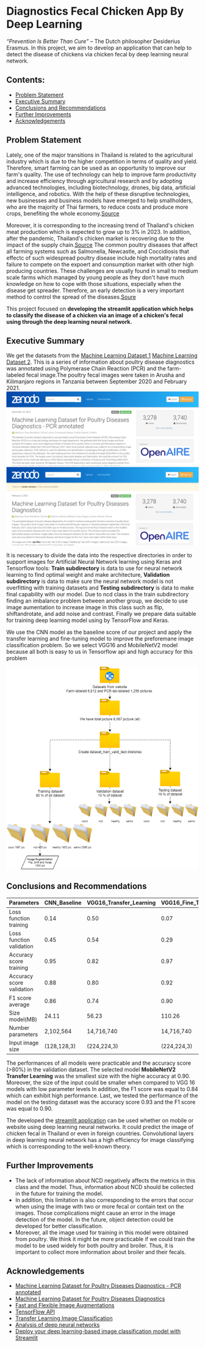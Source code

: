 # Diagnostics Fecal Chicken App By Deep Learning
_“Prevention Is Better Than Cure”_ 
– The Dutch philosopher Desiderius Erasmus. In this project, we aim to develop an application that can help to detect the disease of chickens via chicken fecal by deep learning neural network.

## Contents:
- [Problem Statement](#Problem-Statement)
- [Executive Summary](#Executive-Summary)
- [Conclusions and Recommendations](#Conclusions-and-Recommendations)
- [Further Improvements](#Further-Improvements) 
- [Acknowledgements](#Acknowledgements) 

## Problem Statement 
Lately, one of the major transitions in Thailand is related to the agricultural industry which is due to the higher competition in terms of quality and yield. Therefore, smart farming can be used as an opportunity to improve our farm's quality. The use of technology can help to improve farm productivity and increase efficiency through agricultural research and by adopting advanced technologies, including biotechnology, drones, big data, artificial intelligence, and robotics. With the help of these disruptive technologies, new businesses and business models have emerged to help smallholders, who are the majority of Thai farmers, to reduce costs and produce more crops, benefiting the whole economy.[Source](https://www.boi.go.th/upload/content/TIR7_Aw_Smart%20farming_5e5dc88fa8284.pdf) 

Moreover, it is corresponding to the increasing trend of Thailand's chicken meat production which is expected to grow up to 3% in 2023. In addition, after the pandemic, Thailand's chicken market is recovering due to the impact of the supply chain.[Source](https://apps.fas.usda.gov/newgainapi/api/Report/DownloadReportByFileName?fileName=Poultry%20and%20Products%20Annual_Bangkok_Thailand_09-01-2020) The common poultry diseases that affect all farming systems such as Salmonella, Newcastle, and Coccidiosis that effectc of such widespread poultry disease include high mortality rates and failure to compete on the expoert and consumption market with other high producing countries. These challenges are usually found in small to medium scale farms which managed by young people as they don't have much knowledge on how to cope with those situations, especially when the disease get spreader. Therefore, an early detection is a very important method to control the spread of the diseases.[Soure](https://www.frontiersin.org/articles/10.3389/frai.2022.733345/full)

This project focused on **developing the streamlit application which helps to classify the disease of a chicken via an image of a chicken's fecal using through the deep learning neural network.**

## Executive Summary
We get the datasets from the [Machine Learning Dataset 1](https://zenodo.org/record/5801834#.Y3MAC3ZBy8U)  [Machine Learning Dataset 2](https://zenodo.org/record/4628934#.Y3MA6HZBy8U). This is a series of information about poultry disease diagnostics was annotated using Polymerase Chain Reaction (PCR) and the farm-labeled fecal image.The poultry fecal images were taken in Arusha and Kilimanjaro regions in Tanzania between September 2020 and February 2021.
![Datasets](./picture/dataset.png)

It is necessary to divide the data into the respective directories in order to support images for Artificial Neural Network learning using Keras and Tensorflow tools:
**Train subdirectory** is data to use for neural network learning to find optimal weight and make architecture, **Validation subdirectory** is data to make sure the neural network model is not overfitting with training datasets and **Testing subdirectory** is data to make final capability with our model. Due to ncd class in the train subdirectory finding an imbalance problem between another group, we decide to use image aumentation to increase image in this class such as flip, shiftandrotate, and add noise and contrast. Finally we prepare data suitable for training deep learning model using by TensorFlow and Keras.

We use the CNN model as the baseline score of our project and apply the transfer learning and fine-tuning model to improve the preforemane image classification problem. So we select VGG16 and MobileNetV2 model because all both is easy to us in Tensorflow api and high accuracy for this problem 

![pre-precessiong](./picture/pre-precessiong.png)


## Conclusions and Recommendations
Parameters | CNN_Baseline  | VGG16_Transfer_Learning  |  VGG16_Fine_Tuning | MobileNetV2_Transfer_Learning | MobileNetV2_Fine_Tuning 
----- | ----- | ----- | ----- | ----- | ----- |
Loss function training | 0.14 | 0.50 | 0.07 | 0.06 | 0.04 |
Loss function validation | 0.45 | 0.54 | 0.29 | 0.32 | 1.43 |
Accuracy score training  | 0.95 | 0.82 | 0.97 | 0.98 | 0.99 |
Accuracy score validation  | 0.88 | 0.80 | 0.92 | 0.90 | 0.86 |
F1 score average  | 0.86 | 0.74 | 0.90 | 0.88 | 0.84 |
Size model(MB)  | 24.11 | 56.23 | 110.26 | 9.13 | 23.46 |
Number parameters   | 2,102,564 | 14,716,740 | 14,716,740 | 2,263,108 | 2,263,108 |
Input image size  | (128,128,3) | (224,224,3) | (224,224,3) | (128,128,3) | (128,128,3) |

The performances of all models were practicable and the accuracy score (>80%) in the validation dataset. The selected model **MobileNetV2 Transfer Learning** was the smallest size with the highe accuracy at 0.90. Moreover, the size of the input could be smaller when compared to VGG 16 models with low parameter levels In addition, the F1 score was equal to 0.84 which can exhibit high performance. Last, we tested the performance of the model on the testing dataset was the accuracy score 0.93 and the F1 score was equal to 0.90.

The developed the [streamlit application](https://scenttz-scenttz-capstone-project-diagnostics-fecal-c-app-67tcm7.streamlit.app/) can be used whether on mobile or website using deep learning neural networks. It could predict the image of chicken fecal in Thailand or even in foreign countries. Convolutional layers in deep learning neural network has a high efficiency for image classifying which is corresponding to the well-known theory.

## Further Improvements
 - The lack of information about NCD negatively affects the metrics in this class and the model. Thus, information about NCD should be collected in the future for training the model. 
 - In addition, this limitation is also corresponding to the errors that occur when using the image with two or more fecal or contain text on the images. Those complications might cause an error in the image detection of the model. In the future, object detection could be developed for better classification.
 - Moreover, all the image used for training in this model were obtained from poultry. We think it might be more practicable if we could train the model to be used widely for both poultry and broiler. Thus, it is important to collect more imformation about broiler and their fecals.
 
## Acknowledgements
 - [Machine Learning Dataset for Poultry Diseases Diagnostics - PCR annotated](https://doi.org/10.5281/zenodo.5801834)
 - [Machine Learning Dataset for Poultry Diseases Diagnostics](https://doi.org/10.5281/zenodo.4628934)
 - [Fast and Flexible Image Augmentations](
https://www.mdpi.com/2078-2489/11/2/125)
 - [TensorFlow API](https://lengyi.medium.com/tensorflow-api-custom-object-detection-2-5cdabf8f5e35)
 - [Transfer Learning Image Classification](https://theaisummer.com/cnn-architectures/)
 - [Analysis of deep neural networks](https://culurciello.medium.com/analysis-of-deep-neural-networks-dcf398e71aae)
 - [Deploy your deep learning-based image classification model with Streamlit](https://analyticsindiamag.com/deploy-your-deep-learning-based-image-classification-model-with-streamlit/)
